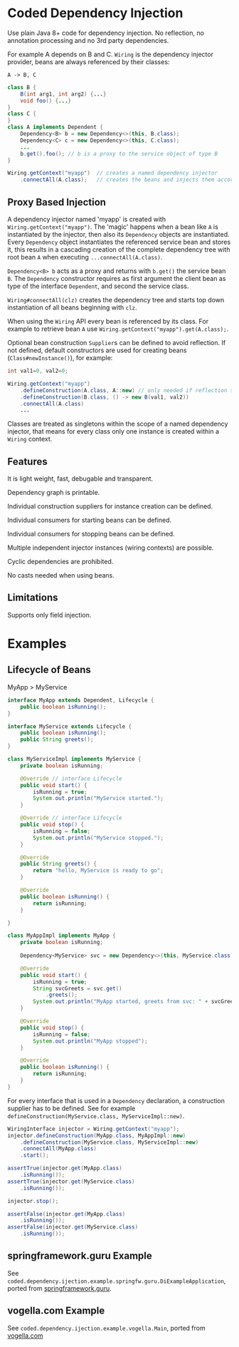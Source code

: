 # Coded Dependency Injection

Use plain Java 8+ code for dependency injection. No reflection, no annotation processing and no 3rd party dependencies.

For example A depends on B and C. `Wiring` is the dependency injector provider, beans are always referenced by their classes:

```
A -> B, C
```

```Java
class B {
	B(int arg1, int arg2) {...}
	void foo() {...}
}
class C {
}
class A implements Dependent {
	Dependency<B> b = new Dependency<>(this, B.class);
	Dependency<C> c = new Dependency<>(this, C.class);
	...
	b.get().foo(); // b is a proxy to the service object of type B
}

Wiring.getContext("myapp")	// creates a named dependency injector
	.connectAll(A.class); 	// creates the beans and injects them accordingly

```

## Proxy Based Injection

A dependency injector named 'myapp' is created with `Wiring.getContext("myapp")`.
The 'magic' happens when a bean like `A` is instantiated by the injector, then also its `Dependency` objects are instantiated.
Every `Dependency` object instantiates the referenced service bean and stores it, this results in a cascading creation of the complete dependency tree with root bean `A` when executing `...connectAll(A.class)`. 

`Dependency<B> b` acts as a proxy and returns with `b.get()` the service bean `B`.
The `Dependency` constructor requires as first argument the client bean as type of the interface `Dependent`, 
and second the service class.

`Wiring#connectAll(clz)` creates the dependency tree and starts top down instantiation of all beans beginning with `clz`.

When using the `Wiring` API every bean is referenced by its class. For example to retrieve bean `A` use 
`Wiring.getContext("myapp").get(A.class);`.

Optional bean construction `Supplier`s can be defined to avoid reflection. If not defined, default constructors are used for creating beans (`Class#newInstance()`), for example:

```Java
int val1=0, val2=0;

Wiring.getContext("myapp")
	.defineConstruction(A.class, A::new) // only needed if reflection should/cannot be used
	.defineConstruction(B.class, () -> new B(val1, val2))
	.connectAll(A.class)
	...
```

Classes are treated as singletons within the scope of a named dependency injector, 
that means for every class only one instance is created within a `Wiring` context.

## Features

It is light weight, fast, debugable and transparent.

Dependency graph is printable.

Individual construction suppliers for instance creation can be defined.

Individual consumers for starting beans can be defined.

Individual consumers for stopping beans can be defined.

Multiple independent injector instances (wiring contexts) are possible.

Cyclic dependencies are prohibited.

No casts needed when using beans.

## Limitations

Supports only field injection.

# Examples

## Lifecycle of Beans

MyApp > MyService


```Java
interface MyApp extends Dependent, Lifecycle {
	public boolean isRunning();
}

interface MyService extends Lifecycle {
	public boolean isRunning();
	public String greets();
}

class MyServiceImpl implements MyService {
	private boolean isRunning;

	@Override // interface Lifecycle
	public void start() {
		isRunning = true;
		System.out.println("MyService started.");
	}

	@Override // interface Lifecycle
	public void stop() {
		isRunning = false;
		System.out.println("MyService stopped.");
	}

	@Override
	public String greets() {
		return "hello, MyService is ready to go";
	}

	@Override
	public boolean isRunning() {
		return isRunning;
	}

}

class MyAppImpl implements MyApp {
	private boolean isRunning;
	
	Dependency<MyService> svc = new Dependency<>(this, MyService.class);

	@Override
	public void start() {
		isRunning = true;
		String svcGreets = svc.get()
			.greets();
		System.out.println("MyApp started, greets from svc: " + svcGreets);
	}

	@Override
	public void stop() {
		isRunning = false;
		System.out.println("MyApp stopped");
	}

	@Override
	public boolean isRunning() {
		return isRunning;
	}
}
```

For every interface that is used in a `Dependency` declaration, a construction supplier has to be defined.
See for example `defineConstruction(MyService.class, MyServiceImpl::new)`.

```Java
WiringInterface injector = Wiring.getContext("myapp");
injector.defineConstruction(MyApp.class, MyAppImpl::new)
	.defineConstruction(MyService.class, MyServiceImpl::new)
	.connectAll(MyApp.class)
	.start();

assertTrue(injector.get(MyApp.class)
	.isRunning());
assertTrue(injector.get(MyService.class)
	.isRunning());

injector.stop();

assertFalse(injector.get(MyApp.class)
	.isRunning());
assertFalse(injector.get(MyService.class)
	.isRunning());
```

## springframework.guru Example

See `coded.dependency.ijection.example.springfw.guru.DiExampleApplication`, ported from 
[springframework.guru](https://springframework.guru/dependency-injection-example-using-spring/).


## vogella.com Example

See `coded.dependency.ijection.example.vogella.Main`, ported from
[vogella.com](https://www.vogella.com/tutorials/SpringDependencyInjection/article.html)
